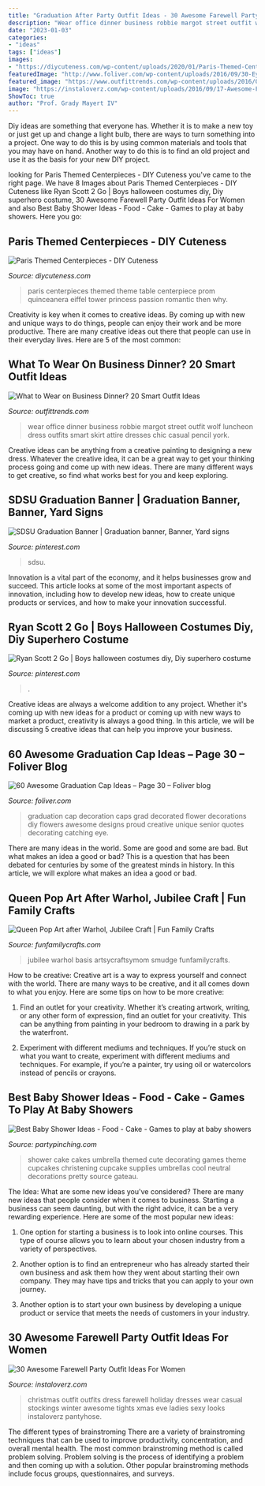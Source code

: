 ```yaml
---
title: "Graduation After Party Outfit Ideas - 30 Awesome Farewell Party Outfit Ideas For Women"
description: "Wear office dinner business robbie margot street outfit wolf luncheon dress outfits smart skirt attire dresses chic casual pencil york"
date: "2023-01-03"
categories:
- "ideas"
tags: ["ideas"]
images:
- "https://diycuteness.com/wp-content/uploads/2020/01/Paris-Themed-Centerpieces-13.jpg"
featuredImage: "http://www.foliver.com/wp-content/uploads/2016/09/30-Eye-Catching-Flower-Decorated-Graduation-Cap.jpg"
featured_image: "https://www.outfittrends.com/wp-content/uploads/2016/03/businees-dinner-13.jpg"
image: "https://instaloverz.com/wp-content/uploads/2016/09/17-Awesome-Farewell-party-outfit-ideas.jpg"
ShowToc: true
author: "Prof. Grady Mayert IV"
---
```



Diy ideas are something that everyone has. Whether it is to make a new toy or just get up and change a light bulb, there are ways to turn something into a project. One way to do this is by using common materials and tools that you may have on hand. Another way to do this is to find an old project and use it as the basis for your new DIY project.

	

		
looking for Paris Themed Centerpieces - DIY Cuteness you've came to the right page. We have 8 Images about Paris Themed Centerpieces - DIY Cuteness like Ryan Scott 2 Go | Boys halloween costumes diy, Diy superhero costume, 30 Awesome Farewell Party Outfit Ideas For Women and also Best Baby Shower Ideas - Food - Cake - Games to play at baby showers. Here you go:
		
    
## Paris Themed Centerpieces - DIY Cuteness

<img loading=lazy src="https://diycuteness.com/wp-content/uploads/2020/01/Paris-Themed-Centerpieces-13.jpg" onerror="this.onerror=null;this.src='https://tse4.mm.bing.net/th?id=OIP.Uu_avxgpsI_POroVJzwDvwHaJ4&amp;pid=15.1';" alt="Paris Themed Centerpieces - DIY Cuteness">

_Source: diycuteness.com_

>paris centerpieces themed theme table centerpiece prom quinceanera eiffel tower princess passion romantic then why. 

	

Creativity is key when it comes to creative ideas. By coming up with new and unique ways to do things, people can enjoy their work and be more productive. There are many creative ideas out there that people can use in their everyday lives. Here are 5 of the most common: 

    
## What To Wear On Business Dinner? 20 Smart Outfit Ideas

<img loading=lazy src="https://www.outfittrends.com/wp-content/uploads/2016/03/businees-dinner-13.jpg" onerror="this.onerror=null;this.src='https://tse4.mm.bing.net/th?id=OIP.uM9xOgFcCD2WFS3XnN5kaQHaLH&amp;pid=15.1';" alt="What to Wear on Business Dinner? 20 Smart Outfit Ideas">

_Source: outfittrends.com_

>wear office dinner business robbie margot street outfit wolf luncheon dress outfits smart skirt attire dresses chic casual pencil york. 

	

Creative ideas can be anything from a creative painting to designing a new dress. Whatever the creative idea, it can be a great way to get your thinking process going and come up with new ideas. There are many different ways to get creative, so find what works best for you and keep exploring.

    
## SDSU Graduation Banner | Graduation Banner, Banner, Yard Signs

<img loading=lazy src="https://i.pinimg.com/736x/d0/0c/58/d00c5856416b5f4db1d8dc19b0a83dbf.jpg" onerror="this.onerror=null;this.src='https://tse1.mm.bing.net/th?id=OIP.eXhP4wLS5NDYYeQWwpX_EgHaHa&amp;pid=15.1';" alt="SDSU Graduation Banner | Graduation banner, Banner, Yard signs">

_Source: pinterest.com_

>sdsu. 

	

Innovation is a vital part of the economy, and it helps businesses grow and succeed. This article looks at some of the most important aspects of innovation, including how to develop new ideas, how to create unique products or services, and how to make your innovation successful.

    
## Ryan Scott 2 Go | Boys Halloween Costumes Diy, Diy Superhero Costume

<img loading=lazy src="https://i.pinimg.com/736x/75/1a/e4/751ae4e1addaea08fd4d20ba89639554.jpg" onerror="this.onerror=null;this.src='https://tse2.mm.bing.net/th?id=OIP.Q4O7Ea-8_7BB5TGVbNEOoAHaQT&amp;pid=15.1';" alt="Ryan Scott 2 Go | Boys halloween costumes diy, Diy superhero costume">

_Source: pinterest.com_

>. 

	

Creative ideas are always a welcome addition to any project. Whether it's coming up with new ideas for a product or coming up with new ways to market a product, creativity is always a good thing. In this article, we will be discussing 5 creative ideas that can help you improve your business.

    
## 60 Awesome Graduation Cap Ideas – Page 30 – Foliver Blog

<img loading=lazy src="http://www.foliver.com/wp-content/uploads/2016/09/30-Eye-Catching-Flower-Decorated-Graduation-Cap.jpg" onerror="this.onerror=null;this.src='https://tse4.mm.bing.net/th?id=OIP.VygehFrm8uD94KDv_-qDzAHaJ4&amp;pid=15.1';" alt="60 Awesome Graduation Cap Ideas – Page 30 – Foliver blog">

_Source: foliver.com_

>graduation cap decoration caps grad decorated flower decorations diy flowers awesome designs proud creative unique senior quotes decorating catching eye. 

	

There are many ideas in the world. Some are good and some are bad. But what makes an idea a good or bad? This is a question that has been debated for centuries by some of the greatest minds in history. In this article, we will explore what makes an idea a good or bad.

    
## Queen Pop Art After Warhol, Jubilee Craft | Fun Family Crafts

<img loading=lazy src="https://funfamilycrafts.com/wp-content/uploads/2012/05/smudge-on-paint-400x602.jpg" onerror="this.onerror=null;this.src='https://tse3.mm.bing.net/th?id=OIP.KIB8wk_hARatwXafgqrC-wHaLJ&amp;pid=15.1';" alt="Queen Pop Art after Warhol, Jubilee Craft | Fun Family Crafts">

_Source: funfamilycrafts.com_

>jubilee warhol basis artsycraftsymom smudge funfamilycrafts. 

	

How to be creative:
Creative art is a way to express yourself and connect with the world. There are many ways to be creative, and it all comes down to what you enjoy. Here are some tips on how to be more creative:
1. Find an outlet for your creativity. Whether it’s creating artwork, writing, or any other form of expression, find an outlet for your creativity. This can be anything from painting in your bedroom to drawing in a park by the waterfront.

2. Experiment with different mediums and techniques. If you’re stuck on what you want to create, experiment with different mediums and techniques. For example, if you’re a painter, try using oil or watercolors instead of pencils or crayons.

    
## Best Baby Shower Ideas - Food - Cake - Games To Play At Baby Showers

<img loading=lazy src="https://partypinching.com/wp-content/uploads/2018/05/630c3e8d72ad26447f13ffcbce11011b.jpg" onerror="this.onerror=null;this.src='https://tse3.mm.bing.net/th?id=OIP.PMHEANqbw7n8SBiy9e1QoQHaLX&amp;pid=15.1';" alt="Best Baby Shower Ideas - Food - Cake - Games to play at baby showers">

_Source: partypinching.com_

>shower cake cakes umbrella themed cute decorating games theme cupcakes christening cupcake supplies umbrellas cool neutral decorations pretty source gateau. 

	

The Idea: What are some new ideas you've considered?
There are many new ideas that people consider when it comes to business. Starting a business can seem daunting, but with the right advice, it can be a very rewarding experience. Here are some of the most popular new ideas:
1. One option for starting a business is to look into online courses. This type of course allows you to learn about your chosen industry from a variety of perspectives.

2. Another option is to find an entrepreneur who has already started their own business and ask them how they went about starting their own company. They may have tips and tricks that you can apply to your own journey.

3. Another option is to start your own business by developing a unique product or service that meets the needs of customers in your industry.

    
## 30 Awesome Farewell Party Outfit Ideas For Women

<img loading=lazy src="https://instaloverz.com/wp-content/uploads/2016/09/17-Awesome-Farewell-party-outfit-ideas.jpg" onerror="this.onerror=null;this.src='https://tse4.mm.bing.net/th?id=OIP.xz_j8J5wj70xfPavL2YqZwHaLI&amp;pid=15.1';" alt="30 Awesome Farewell Party Outfit Ideas For Women">

_Source: instaloverz.com_

>christmas outfit outfits dress farewell holiday dresses wear casual stockings winter awesome tights xmas eve ladies sexy looks instaloverz pantyhose. 

	

The different types of brainstroming
There are a variety of brainstroming techniques that can be used to improve productivity, concentration, and overall mental health. The most common brainstroming method is called problem solving. Problem solving is the process of identifying a problem and then coming up with a solution. Other popular brainstroming methods include focus groups, questionnaires, and surveys.

